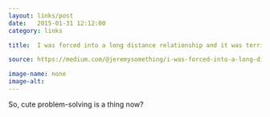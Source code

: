 ```yaml
---
layout: links/post
date:   2015-01-31 12:12:00
category: links

title:  I was forced into a long distance relationship and it was terrible so I made an app to make it less terrible.

source: https://medium.com/@jeremysomething/i-was-forced-into-a-long-distance-relationship-it-was-terrible-so-i-made-an-app-to-make-it-less-so-e030466fad1

image-name: none 
image-alt:
---
```


So, cute problem-solving is a thing now?